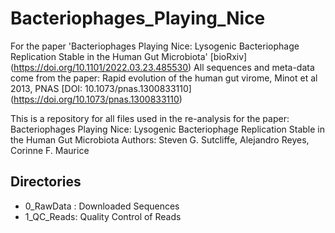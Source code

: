 # Bacteriophages_Playing_Nice
For the paper 'Bacteriophages Playing Nice: Lysogenic Bacteriophage Replication Stable in the Human Gut Microbiota'
[bioRxiv] (https://doi.org/10.1101/2022.03.23.485530)
All sequences and meta-data come from the paper:
Rapid evolution of the human gut virome, Minot et al 2013, PNAS [DOI: 10.1073/pnas.1300833110] (https://doi.org/10.1073/pnas.1300833110)

This is a repository for all files used in the re-analysis for the paper:
Bacteriophages Playing Nice: Lysogenic Bacteriophage Replication Stable in the Human Gut Microbiota
Authors: Steven G. Sutcliffe, Alejandro Reyes, Corinne F. Maurice

## Directories

* 0_RawData : Downloaded Sequences
* 1_QC_Reads: Quality Control of Reads
